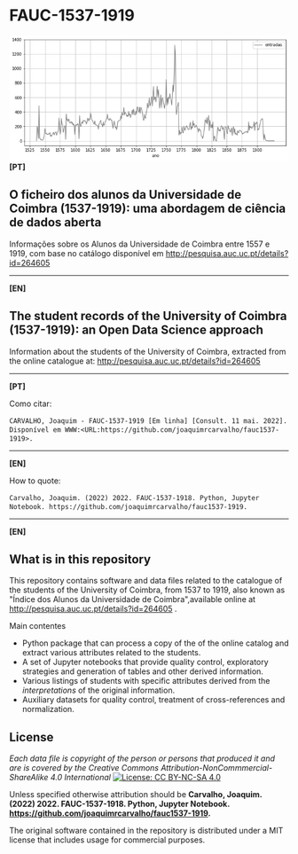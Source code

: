 # FAUC-1537-1919

![Intake](./notebooks/images/intake.png)
**[PT]**  
## O ficheiro dos alunos da Universidade de Coimbra (1537-1919): uma abordagem de ciência de dados aberta

Informações sobre os Alunos da Universidade de Coimbra entre 1557 e 1919, com base no catálogo
disponível em  http://pesquisa.auc.uc.pt/details?id=264605

----

**[EN]** 
## The student records of the University of Coimbra (1537-1919): an Open Data Science approach


Information about the students of the University of Coimbra, extracted from the
online catalogue at:  http://pesquisa.auc.uc.pt/details?id=264605

------
**[PT]**

Como citar:

    CARVALHO, Joaquim - FAUC-1537-1919 [Em linha] [Consult. 11 mai. 2022]. 
    Disponível em WWW:<URL:https://github.com/joaquimrcarvalho/fauc1537-1919>.

---
**[EN]**

How to quote:

    Carvalho, Joaquim. (2022) 2022. FAUC-1537-1918. Python, Jupyter Notebook. https://github.com/joaquimrcarvalho/fauc1537-1919.

---
**[EN]**
## What is in this repository

This repository  contains software and data files related to the catalogue
of the students of the University of Coimbra, from 1537 to 1919, also known as "Índice dos Alunos da
Universidade de Coimbra",available online at http://pesquisa.auc.uc.pt/details?id=264605 .

Main contentes

* Python package that can process a copy of the of the online catalog and extract various attributes related to the students.
* A set of Jupyter notebooks that provide quality control, exploratory strategies and generation 
of tables and other derived information.
* Various listings of students with specific attributes derived from the _interpretations_ of the original information.
* Auxiliary datasets for quality control, treatment of cross-references and normalization.


  


## License

_Each data file is copyright of the person or persons that produced it and are is covered by the Creative Commons 
Attribution-NonCommmercial-ShareAlike 4.0 International_  [![License: CC BY-NC-SA 4.0](https://licensebuttons.net/l/by-nc-sa/4.0/80x15.png)](https://creativecommons.org/licenses/by-nc-sa/4.0/)

Unless specified otherwise attribution should be __Carvalho, Joaquim. (2022) 2022. FAUC-1537-1918. Python, Jupyter Notebook. https://github.com/joaquimrcarvalho/fauc1537-1919.__ 

The original software contained in the repository is distributed under a MIT license that includes usage for commercial purposes. 


